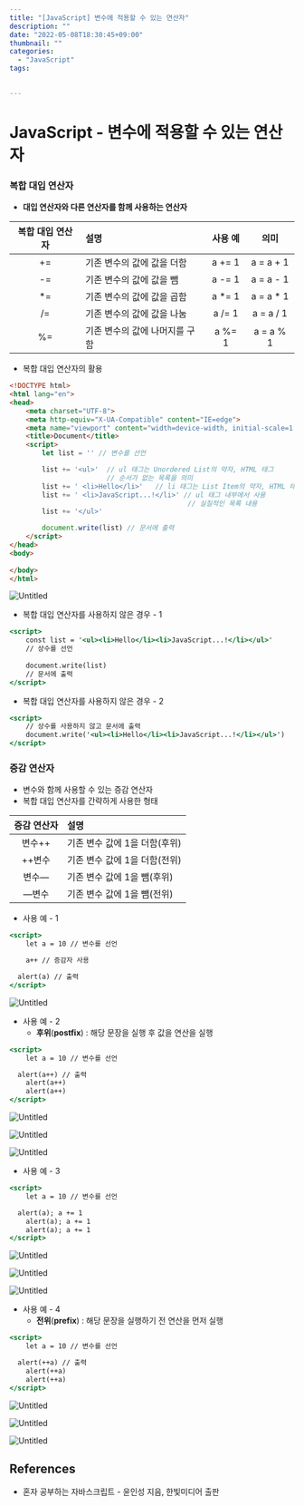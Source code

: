 ```yaml
---
title: "[JavaScript] 변수에 적용할 수 있는 연산자"
description: ""
date: "2022-05-08T18:30:45+09:00"
thumbnail: ""
categories:
  - "JavaScript"
tags:
 

---
```

<!--more-->
# JavaScript - 변수에 적용할 수 있는 연산자

### 복합 대입 연산자

- **대입 연산자와 다른 연산자를 함께 사용하는 연산자**

| 복합 대입 연산자  | 설명                |  사용 예   |     의미     |
|:----------:|:------------------|:-------:|:----------:|
|     +=     | 기존 변수의 값에 값을 더함   | a += 1  | a = a + 1  |
|     -=     | 기존 변수의 값에 값을 뺌    | a -= 1  | a = a - 1  |
|     *=     | 기존 변수의 값에 값을 곱함   | a *= 1  | a = a * 1  |
|     /=     | 기존 변수의 값에 값을 나눔   | a /= 1  | a = a / 1  |
|     %=     | 기존 변수의 값에 나머지를 구함 | a %= 1  | a = a % 1  |
- 복합 대입 연산자의 활용

```html
<!DOCTYPE html>
<html lang="en">
<head>
    <meta charset="UTF-8">
    <meta http-equiv="X-UA-Compatible" content="IE=edge">
    <meta name="viewport" content="width=device-width, initial-scale=1.0">
    <title>Document</title>
    <script>
        let list = '' // 변수를 선언

        list += '<ul>'  // ul 태그는 Unordered List의 약자, HTML 태그
                        // 순서가 없는 목록을 의미
        list += ' <li>Hello</li>'   // li 태그는 List Item의 약자, HTML 태그
        list += ' <li>JavaScript...!</li>' // ul 태그 내부에서 사용
                                            // 실질적인 목록 내용
        list += '</ul>'

        document.write(list) // 문서에 출력
    </script>
</head>
<body>
    
</body>
</html>
```

![Untitled](/images/lang_javascript/JavaScript_변수에_적용할_수_있는_연산자/Untitled.png)

- 복합 대입 연산자를 사용하지 않은 경우 - 1

```jsx
<script>
	const list = '<ul><li>Hello</li><li>JavaScript...!</li></ul>'
	// 상수를 선언
	
	document.write(list)
	// 문서에 출력
</script>
```

- 복합 대입 연산자를 사용하지 않은 경우 - 2

```jsx
<script>
	// 상수를 사용하지 않고 문서에 출력
	document.write('<ul><li>Hello</li><li>JavaScript...!</li></ul>')
</script>
```

### 증감 연산자

- 변수와 함께 사용할 수 있는 증감 연산자
- 복합 대입 연산자를 간략하게 사용한 형태

| 증감 연산자  | 설명                 |
|:-------:|:-------------------|
|  변수++   | 기존 변수 값에 1을 더함(후위) |
|  ++변수   | 기존 변수 값에 1을 더함(전위) |
|   변수—   | 기존 변수 값에 1을 뺌(후위)  |
|   —변수   | 기존 변수 값에 1을 뺌(전위)  |
- 사용 예 - 1

```jsx
<script>
	let a = 10 // 변수를 선언

	a++ // 증감자 사용

  alert(a) // 출력
</script>
```

![Untitled](/images/lang_javascript/JavaScript_변수에_적용할_수_있는_연산자/Untitled%201.png)

- 사용 예 - 2
    - **후위**(**postfix**) : 해당 문장을 실행 후 값을 연산을 실행

```jsx
<script>
	let a = 10 // 변수를 선언

  alert(a++) // 출력
	alert(a++)
	alert(a++)
</script>
```

![Untitled](/images/lang_javascript/JavaScript_변수에_적용할_수_있는_연산자/Untitled%202.png)

![Untitled](/images/lang_javascript/JavaScript_변수에_적용할_수_있는_연산자/Untitled%203.png)

![Untitled](/images/lang_javascript/JavaScript_변수에_적용할_수_있는_연산자/Untitled%204.png)

- 사용 예 - 3

```jsx
<script>
	let a = 10 // 변수를 선언

  alert(a); a += 1 
	alert(a); a += 1
	alert(a); a += 1
</script>
```

![Untitled](/images/lang_javascript/JavaScript_변수에_적용할_수_있는_연산자/Untitled%205.png)

![Untitled](/images/lang_javascript/JavaScript_변수에_적용할_수_있는_연산자/Untitled%206.png)

![Untitled](/images/lang_javascript/JavaScript_변수에_적용할_수_있는_연산자/Untitled%207.png)

- 사용 예 - 4
    - **전위**(**prefix**) : 해당 문장을 실행하기 전 연산을 먼저 실행

```jsx
<script>
	let a = 10 // 변수를 선언

  alert(++a) // 출력
	alert(++a)
	alert(++a)
</script>
```

![Untitled](/images/lang_javascript/JavaScript_변수에_적용할_수_있는_연산자/Untitled%208.png)

![Untitled](/images/lang_javascript/JavaScript_변수에_적용할_수_있는_연산자/Untitled%209.png)

![Untitled](/images/lang_javascript/JavaScript_변수에_적용할_수_있는_연산자/Untitled%2010.png)

## References

- 혼자 공부하는 자바스크립트 - 윤인성 지음, 한빛미디어 출판